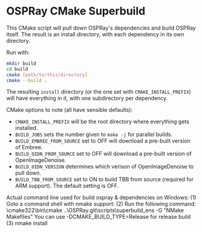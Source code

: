 # OSPRay CMake Superbuild

This CMake script will pull down OSPRay's dependencies and build OSPRay itself.
The result is an install directory, with each dependency in its own directory.

Run with:

```bash
mkdir build
cd build
cmake [path/to/this/directory]
cmake --build .
```

The resulting `install` directory (or the one set with `CMAKE_INSTALL_PREFIX`)
will have everything in it, with one subdirectory per dependency.

CMake options to note (all have sensible defaults):

- `CMAKE_INSTALL_PREFIX` will be the root directory where everything gets installed.
- `BUILD_JOBS` sets the number given to `make -j` for parallel builds.
- `BUILD_EMBREE_FROM_SOURCE` set to OFF will download a pre-built version of Embree.
- `BUILD_OIDN_FROM_SOURCE` set to OFF will download a pre-built version of OpenImageDenoise.
- `BUILD_OIDN_VERSION` determines which verison of OpenImageDenoise to pull down.
- `BUILD_TBB_FROM_SOURCE` set to ON to build TBB from source (required for ARM support).
   The default setting is OFF.

Actual command line used for build ospray & dependencies on Windows:
(1) Goto a command shell with nmake support:
(2) Run the following command:
\cmake322\bin\cmake  ..\OSPRay.git\scripts\superbuild_ens -G "NMake Makefiles" 
You can use -DCMAKE_BUILD_TYPE=Release for release build
(3) nmake install
